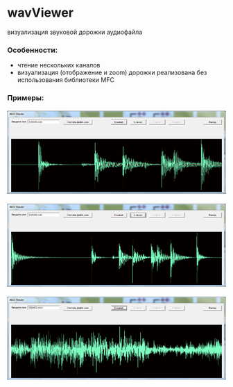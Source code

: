 ﻿# wavViewer
визуализация звуковой дорожки аудиофайла

### Особенности:
- чтение нескольких каналов
- визуализация (отображение и zoom) дорожки реализована без использования библиотеки MFC

### Примеры:

<h4 align="center">
  <img alt="common readme" src="examples/ex1.bmp">
</h4>

<h4 align="center">
  <img alt="common readme" src="examples/ex2.bmp">
</h4>

<h4 align="center">
  <img alt="common readme" src="examples/ex3.bmp">
</h4>
